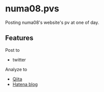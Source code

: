 # numa08.pvs

Posting numa08's website's pv at one of day.

## Features

Post to
 
 - twitter

Analyze to

 - [Qiita](http://qiita.com/numa08)
 - [Hatena blog](http://numa08.hateblo.jp/)
